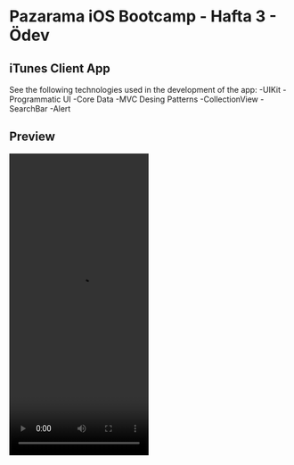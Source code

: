 # Pazarama iOS Bootcamp - Hafta 3 - Ödev


## iTunes Client App

See the following technologies used in the development of the app:
-UIKit
-Programmatic UI
-Core Data
-MVC Desing Patterns
-CollectionView
-SearchBar
-Alert

## Preview
<video src="https://streamable.com/e/zi6vht?autoplay=1&nocontrols=1" width="250" height="541" autoplay/>

